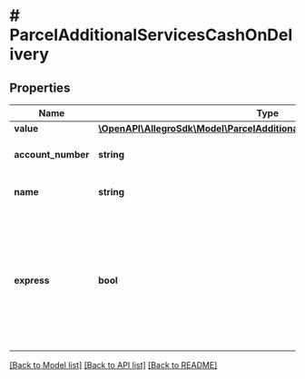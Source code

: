 # # ParcelAdditionalServicesCashOnDelivery

## Properties

Name | Type | Description | Notes
------------ | ------------- | ------------- | -------------
**value** | [**\OpenAPI\AllegroSdk\Model\ParcelAdditionalServicesCashOnDeliveryValue**](ParcelAdditionalServicesCashOnDeliveryValue.md) |  |
**account_number** | **string** | Bank account number. |
**name** | **string** | Bank account owner. |
**express** | **bool** | Postpaid Express service. Postpaid value is send to parcel sender in one business day after delivery. | [optional] [default to false]

[[Back to Model list]](../../README.md#models) [[Back to API list]](../../README.md#endpoints) [[Back to README]](../../README.md)
